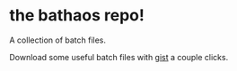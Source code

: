 # the bathaos repo!

A collection of batch files.

Download some useful batch files with [gist](https://gist.github.com/haosgypsy/1f2b3561c8187940ec7e) a couple clicks.
